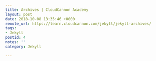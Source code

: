 ```yaml
---
title: Archives | CloudCannon Academy
layout: post
date: 2018-10-08 13:35:46 +0000
remote_url: https://learn.cloudcannon.com/jekyll/jekyll-archives/
tags:
- Jekyll
postid: 4
notes: ''
category: Jekyll

---
```

